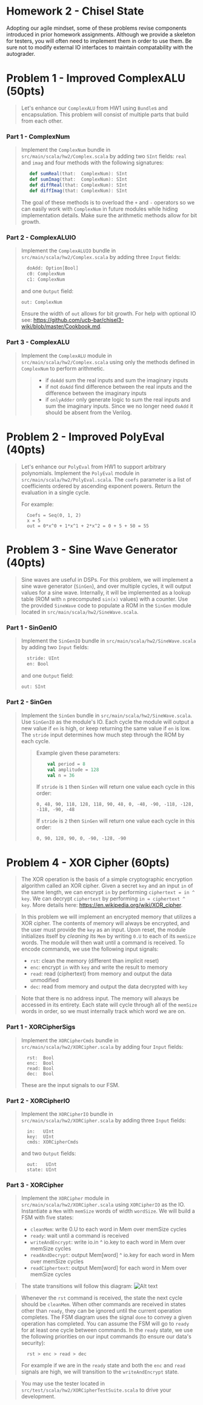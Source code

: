 Homework 2 - Chisel State
=======================

Adopting our agile mindset, some of these problems revise components introduced in prior homework assignments. Although we provide a skeleton for testers, you will often need to implement them in order to use them. Be sure not to modify external IO interfaces to maintain compatability with the autograder.

# Problem 1 - Improved ComplexALU (50pts)
> Let's enhance our `ComplexALU` from HW1 using `Bundle`s and encapsulation. This problem will consist of multiple parts that build from each other. 
### Part 1 - ComplexNum 
> Implement the `ComplexNum` bundle in `src/main/scala/hw2/Complex.scala` by adding two `SInt` fields: `real` and `imag` and four methods with the following signatures:
> ```scala
>    def sumReal(that:  ComplexNum): SInt 
>    def sumImag(that:  ComplexNum): SInt 
>    def diffReal(that: ComplexNum): SInt
>    def diffImag(that: ComplexNum): SInt
> ``` 
> The goal of these methods is to overload the `+` and `-` operators so we can easily work with `ComplexNum` in future modules while hiding implementation details. Make sure the arithmetic methods allow for bit growth.


### Part 2 - ComplexALUIO
> Implement the `ComplexALUIO` bundle in `src/main/scala/hw2/Complex.scala` by adding three `Input` fields: 
> ```scala
>   doAdd: Option[Bool]
>   c0: ComplexNum
>   c1: ComplexNum
> ```
> and one `Output` field: 
>   ```scala
>   out: ComplexNum
> ```
> Ensure the width of `out` allows for bit growth. For help with optional IO see: https://github.com/ucb-bar/chisel3-wiki/blob/master/Cookbook.md.

### Part 3 - ComplexALU 
> Implement the `ComplexALU` module in `src/main/scala/hw2/Complex.scala` using only the methods defined in `ComplexNum` to perform arithmetic.
>> - if `doAdd` sum the real inputs and sum the imaginary inputs
>> - if not `doAdd` find difference between the real inputs and the difference between the imaginary inputs
>> - if `onlyAdder` only generate logic to sum the real inputs and sum the imaginary inputs. Since we no longer need `doAdd` it should be absent from the Verilog.

# Problem 2 - Improved PolyEval (40pts)
> Let's enhance our `PolyEval` from HW1 to support arbitrary polynomials. Implement the `PolyEval` module in `src/main/scala/hw2/PolyEval.scala`. The `coefs` parameter is a list of coefficients ordered by ascending exponent powers. Return the evaluation in a single cycle. 
> 
> For example: 
> ```
>   Coefs = Seq(0, 1, 2)
>   x = 5
>   out = 0*x^0 + 1*x^1 + 2*x^2 = 0 + 5 + 50 = 55

# Problem 3 - Sine Wave Generator (40pts)
> Sine waves are useful in DSPs. For this problem, we will implement a sine wave generator (`SinGen`), and over multiple cycles, it will output values for a sine wave. Internally, it will be implemented as a lookup table (ROM with `n` precomputed `sin(x)` values) with a counter. Use the provided `SineWave` code to populate a ROM in the `SinGen` module located in `src/main/scala/hw2/SineWave.scala`. 

### Part 1 - SinGenIO 
> Implement the `SinGenIO` bundle in `src/main/scala/hw2/SineWave.scala` by adding two `Input` fields: 
> ```scala
>   stride: UInt
>   en: Bool
> ```
> and one `Output` field: 
>   ```scala
>   out: SInt
> ``` 

### Part 2 - SinGen 
> Implement the `SinGen` bundle in `src/main/scala/hw2/SineWave.scala`. Use `SinGenIO` as the module's IO. Each cycle the module will output a new value if `en` is high, or keep returning the same value if `en` is low. The `stride` input determines how much step through the ROM by each cycle.
>> Example given these parameters:
>> ```scala
>>     val period = 8
>>     val amplitude = 128
>>     val n = 36
>> ```
>> If `stride` is `1` then `SinGen` will return one value each cycle in this order:
>> ```
>> 0, 48, 90, 118, 128, 118, 90, 48, 0, -48, -90, -118, -128, -118, -90, -48
>> ```
>> If `stride` is `2` then `SinGen` will return one value each cycle in this order:
>> ```
>> 0, 90, 128, 90, 0, -90, -128, -90
>> ```


# Problem 4 - XOR Cipher (60pts)
> The XOR operation is the basis of a simple cryptographic encryption algorithm called an XOR cipher. Given a secret `key` and an input `in` of the same length, we can encrypt `in` by performing `ciphertext = in ^ key`. We can decrypt `ciphertext` by performing `in = ciphertext ^ key`. More details here: https://en.wikipedia.org/wiki/XOR_cipher. 

> In this problem we will implement an encrypted memory that utilizes a XOR cipher. The contents of memory will always be encrypted, and the user must provide the `key` as an input. Upon reset, the module initializes itself by _cleaning_ its `Mem` by writing `0.U` to each of its `memSize` words. The module will then wait until a command is received. To encode commands, we use the following input signals:
> - `rst`: clean the memory (different than implicit reset)
> - `enc`: encrypt `in` with `key` and write the result to memory
> - `read`: read (ciphertext) from memory and output the data unmodified
> - `dec`: read from memory and output the data decrypted with `key`

> Note that there is no address input. The memory will always be accessed in its entirety. Each state will cycle through all of the `memSize` words in order, so we must internally track which word we are on.


### Part 1 - XORCipherSigs 
> Implement the `XORCipherCmds` bundle in `src/main/scala/hw2/XORCipher.scala` by adding four `Input` fields: 
> ```
>   rst:  Bool
>   enc:  Bool
>   read: Bool
>   dec:  Bool
> ```
> 
> These are the input signals to our FSM.

### Part 2 - XORCipherIO 
> Implement the `XORCipherIO` bundle in `src/main/scala/hw2/XORCipher.scala` by adding three `Input` fields: 
> ```
>   in:   UInt
>   key:  UInt
>   cmds: XORCipherCmds
> ```
> and two `Output` fields:
> ```
>   out:   UInt
>   state: UInt

### Part 3 - XORCipher
> Implement the `XORCipher` module in `src/main/scala/hw2/XORCipher.scala` using `XORCipherIO` as the IO. Instantiate a `Mem` with `memSize` words of width `wordSize`. We will build a FSM with five states:
> - `cleanMem`: write 0.U to each word in Mem over memSize cycles
> - `ready`: wait until a command is received 
> - `writeAndEncrypt`: write io.in ^ io.key to each word in Mem over memSize cycles
> - `readAndDecrypt`: output Mem[word] ^ io.key for each word in Mem over memSize cycles
> - `readCiphertext`: output Mem[word] for each word in Mem over memSize cycles

> The state transitions will follow this diagram:
> ![Alt text](fsm.png?raw=true "Title")

> Whenever the `rst` command is received, the state the next cycle should be `cleanMem`. When other commands are received in states other than `ready`, they can be ignored until the current operation completes. The FSM diagram uses the signal `done` to convey a given operation has completed. You can assume the FSM will go to `ready` for at least one cycle between commands. In the `ready` state, we use the following priorities on our input commands (to ensure our data's security):
> ```
>   rst > enc > read > dec 
> ```
> For example if we are in the `ready` state and both the `enc` and `read` signals are high, we will transition to the `writeAndEncrypt` state.

> You may use the tester located in `src/test/scala/hw2/XORCipherTestSuite.scala` to drive your development.
